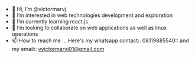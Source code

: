 - 👋 Hi, I’m @victormarvj
- 👀 I’m interested in web technologies development and exploration
- 🌱 I’m currently learning react.js
- 💞️ I’m looking to collaborate on web applications as well as linux operations
- 📫 How to reach me ... Here's my whatsapp contact:: 08119885540:: and my email:: vvictormarvj01@gmail.com

<!---
victormarvj/victormarvj is a ✨ special ✨ repository because its `README.md` (this file) appears on your GitHub profile.
You can click the Preview link to take a look at your changes.
--->
